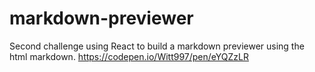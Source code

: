 # markdown-previewer
Second challenge using React to build a markdown previewer using the html markdown.
https://codepen.io/Witt997/pen/eYQZzLR
